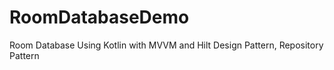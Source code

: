 # RoomDatabaseDemo
Room Database Using Kotlin with MVVM and Hilt Design Pattern, Repository Pattern
